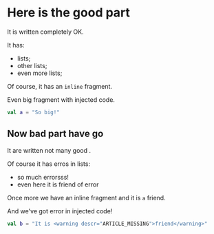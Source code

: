 # Here is the good part

It is written completely OK.

It has:
* lists;
* other lists;
* even more lists;

Of course, it has an `inline` fragment.

Even big fragment with injected code.
```kotlin
val a = "So big!"
```

## Now bad part have <warning descr="HAVE_PART_AGREEMENT">go</warning>

It <warning descr="IT_VBZ">are</warning> written not <warning descr="MANY_NN_U">many good</warning> .

Of <warning descr="MISSING_COMMA_AFTER_INTRODUCTORY_PHRASE">course it</warning> has <warning descr="MORFOLOGIK_RULE_EN_US">erros</warning> in lists:
* so much <warning descr="MORFOLOGIK_RULE_EN_US">errorsss</warning>!
* even here it is <warning descr="ARTICLE_MISSING">friend</warning> of error

Once more we have an inline <warning descr="COMMA_BEFORE_AND">fragment and</warning> it is `a` friend.

<warning descr="And">And</warning> we've got error in injected code!
```kotlin
val b = "It is <warning descr="ARTICLE_MISSING">friend</warning>"
```
